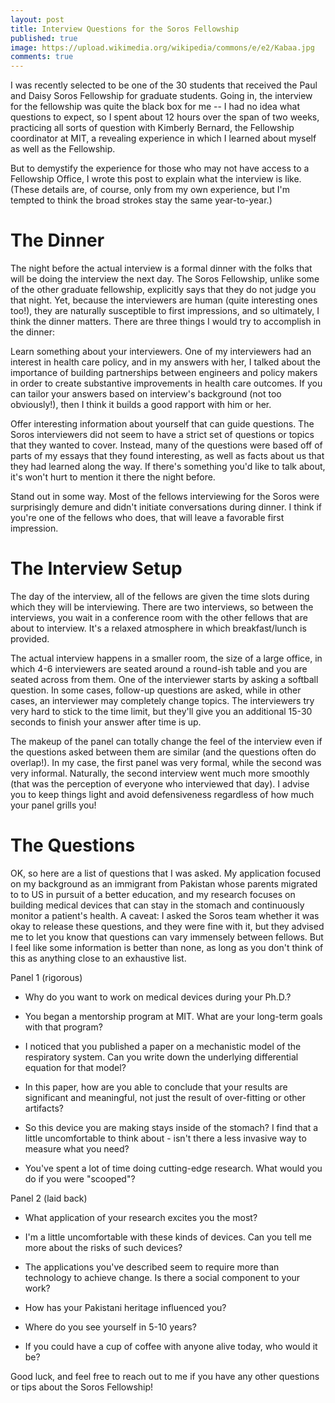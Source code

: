 ```yaml
---
layout: post
title: Interview Questions for the Soros Fellowship
published: true
image: https://upload.wikimedia.org/wikipedia/commons/e/e2/Kabaa.jpg
comments: true
---
```


I was recently selected to be one of the 30 students that received the Paul and Daisy Soros Fellowship for graduate students. Going in, the interview for the fellowship was quite the black box for me -- I had no idea what questions to expect, so I spent about 12 hours over the span of two weeks, practicing all sorts of question with Kimberly Bernard, the Fellowship coordinator at MIT, a revealing experience in which I learned about myself as well as the Fellowship.

But to demystify the experience for those who may not have access to a Fellowship Office, I wrote this post to explain what the interview is like. (These details are, of course, only from my own experience, but I'm tempted to think the broad strokes stay the same year-to-year.)

# The Dinner

The night before the actual interview is a formal dinner with the folks that will be doing the interview the next day. The Soros Fellowship, unlike some of the other graduate fellowship, explicitly says that they do not judge you that night. Yet, because the interviewers are human (quite interesting ones too!), they are naturally susceptible to first impressions, and so ultimately, I think the dinner matters. There are three things I would try to accomplish in the dinner:

Learn something about your interviewers. One of my interviewers had an interest in health care policy, and in my answers with her, I talked about the importance of building partnerships between engineers and policy makers in order to create substantive improvements in health care outcomes. If you can tailor your answers based on interview's background (not too obviously!), then I think it builds a good rapport with him or her.

Offer interesting information about yourself that can guide questions. The Soros interviewers did not seem to have a strict set of questions or topics that they wanted to cover. Instead, many of the questions were based off of parts of my essays that they found interesting, as well as facts about us that they had learned along the way. If there's something you'd like to talk about, it's won't hurt to mention it there the night before.

Stand out in some way. Most of the fellows interviewing for the Soros were surprisingly demure and didn't initiate conversations during dinner. I think if you're one of the fellows who does, that will leave a favorable first impression.

# The Interview Setup

The day of the interview, all of the fellows are given the time slots during which they will be interviewing. There are two interviews, so between the interviews, you wait in a conference room with the other fellows that are about to interview. It's a relaxed atmosphere in which breakfast/lunch is provided.

The actual interview happens in a smaller room, the size of a large office, in which 4-6 interviewers are seated around a round-ish table and you are seated across from them. One of the interviewer starts by asking a softball question. In some cases, follow-up questions are asked, while in other cases, an interviewer may completely change topics. The interviewers try very hard to stick to the time limit, but they'll give you an additional 15-30 seconds to finish your answer after time is up.

The makeup of the panel can totally change the feel of the interview even if the questions asked between them are similar (and the questions often do overlap!). In my case, the first panel was very formal, while the second was very informal. Naturally, the second interview went much more smoothly (that was the perception of everyone who interviewed that day). I advise you to keep things light and avoid defensiveness regardless of how much your panel grills you!

# The Questions

OK, so here are a list of questions that I was asked. My application focused on my background as an immigrant from Pakistan whose parents migrated to to  US in pursuit of a better education, and my research focuses on building medical devices that can stay in the stomach and continuously monitor a patient's health. A caveat: I asked the Soros team whether it was okay to release these questions, and they were fine with it, but they advised me to let you know that questions can vary immensely between fellows. But I feel like some information is better than none, as long as you don't think of this as anything close to an exhaustive list.

Panel 1 (rigorous)

* Why do you want to work on medical devices during your Ph.D.?

* You began a mentorship program at MIT. What are your long-term goals with that program?

* I noticed that you published a paper on a mechanistic model of the respiratory system. Can you write down the underlying differential equation for that model?

* In this paper, how are you able to conclude that your results are significant and meaningful, not just the result of over-fitting or other artifacts?

* So this device you are making stays inside of the stomach? I find that a little uncomfortable to think about - isn't there a less invasive way to measure what you need?

* You've spent a lot of time doing cutting-edge research. What would you do if you were "scooped"?

Panel 2 (laid back)

* What application of your research excites you the most?

* I'm a little uncomfortable with these kinds of devices. Can you tell me more about the risks of such devices?

* The applications you've described seem to require more than technology to achieve change. Is there a social component to your work?

* How has your Pakistani heritage influenced you?

* Where do you see yourself in 5-10 years?

* If you could have a cup of coffee with anyone alive today, who would it be?

Good luck, and feel free to reach out to me if you have any other questions or tips about the Soros Fellowship!

